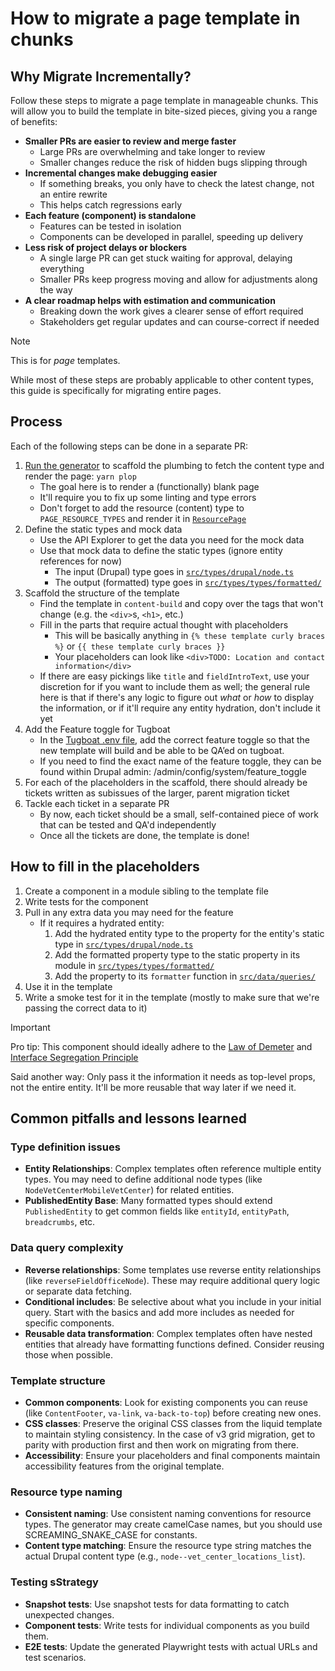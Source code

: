 # How to migrate a page template in chunks

## Why Migrate Incrementally?

Follow these steps to migrate a page template in manageable chunks. This will
allow you to build the template in bite-sized pieces, giving you a range of
benefits:

- **Smaller PRs are easier to review and merge faster**
  - Large PRs are overwhelming and take longer to review
  - Smaller changes reduce the risk of hidden bugs slipping through
- **Incremental changes make debugging easier**
  - If something breaks, you only have to check the latest change, not an entire
    rewrite
  - This helps catch regressions early
- **Each feature (component) is standalone**
  - Features can be tested in isolation
  - Components can be developed in parallel, speeding up delivery
- **Less risk of project delays or blockers**
  - A single large PR can get stuck waiting for approval, delaying everything
  - Smaller PRs keep progress moving and allow for adjustments along the way
- **A clear roadmap helps with estimation and communication**
  - Breaking down the work gives a clearer sense of effort required
  - Stakeholders get regular updates and can course-correct if needed

> [!NOTE]
> This is for _page_ templates.
>
> While most of these steps are probably applicable to other content types, this
> guide is specifically for migrating entire pages.

## Process

Each of the following steps can be done in a separate PR:

1. [Run the generator](../../../../READMEs/generators.md) to scaffold the
   plumbing to fetch the content type and render the page: `yarn plop`
   - The goal here is to render a (functionally) blank page
   - It'll require you to fix up some linting and type errors
   - Don't forget to add the resource (content) type to `PAGE_RESOURCE_TYPES`
     and render it in [`ResourcePage`](../../../../src/pages/[[...slug]].tsx)
1. Define the static types and mock data
   - Use the API Explorer to get the data you need for the mock data
   - Use that mock data to define the static types (ignore entity references for
     now)
     - The input (Drupal) type goes in [`src/types/drupal/node.ts`](../../../../src/types/drupal/node.ts)
     - The output (formatted) type goes in [`src/types/types/formatted/`](../../../../src/types/formatted/)
1. Scaffold the structure of the template
   - Find the template in `content-build` and copy over the tags that won't
     change (e.g. the `<div>`s, `<h1>`, etc.)
   - Fill in the parts that require actual thought with placeholders
     - This will be basically anything in `{% these template curly braces %}`
       or `{{ these template curly braces }}`
     - Your placeholders can look like `<div>TODO: Location and contact information</div>`
   - If there are easy pickings like `title` and `fieldIntroText`, use your
     discretion for if you want to include them as well; the general rule here is
     that if there's any logic to figure out _what_ or _how_ to display the
     information, or if it'll require any entity hydration, don't include it yet
1. Add the Feature toggle for Tugboat
   - In the [Tugboat .env file](https://github.com/department-of-veterans-affairs/next-build/blob/main/envs/.env.tugboat), add the correct feature toggle so that the new template will build and be able to be QA’ed on tugboat.
   - If you need to find the exact name of the feature toggle, they can be found within Drupal admin: /admin/config/system/feature_toggle
1. For each of the placeholders in the scaffold, there should already be tickets written as subissues of the larger, parent migration ticket
1. Tackle each ticket in a separate PR
   - By now, each ticket should be a small, self-contained piece of work that
     can be tested and QA'd independently
   - Once all the tickets are done, the template is done!

## How to fill in the placeholders

1. Create a component in a module sibling to the template file
1. Write tests for the component
1. Pull in any extra data you may need for the feature
   - If it requires a hydrated entity:
     1. Add the hydrated entity type to the property for the entity's static
        type in [`src/types/drupal/node.ts`](../../../../src/types/drupal/node.ts)
     1. Add the formatted property type to the static property in its module
        in [`src/types/types/formatted/`](../../../../src/types/formatted/)
     1. Add the property to its `formatter` function in
        [`src/data/queries/`](../../../../src/data/queries/)
1. Use it in the template
1. Write a smoke test for it in the template (mostly to make sure that we're
   passing the correct data to it)

> [!IMPORTANT]
> Pro tip: This component should ideally adhere to the
> [Law of Demeter](https://ctrlshift.dev/understanding-the-law-of-demeter-the-principle-of-least-knowledge/)
> and [Interface Segregation Principle](https://reflectoring.io/interface-segregation-principle/)
>
> Said another way: Only pass it the information it needs as top-level
> props, not the entire entity. It'll be more reusable that way later if we
> need it.

## Common pitfalls and lessons learned

### Type definition issues

- **Entity Relationships**: Complex templates often reference multiple entity types. You may need to define additional node types (like `NodeVetCenterMobileVetCenter`) for related entities.
- **PublishedEntity Base**: Many formatted types should extend `PublishedEntity` to get common fields like `entityId`, `entityPath`, `breadcrumbs`, etc.

### Data query complexity

- **Reverse relationships**: Some templates use reverse entity relationships (like `reverseFieldOfficeNode`). These may require additional query logic or separate data fetching.
- **Conditional includes**: Be selective about what you include in your initial query. Start with the basics and add more includes as needed for specific components.
- **Reusable data transformation**: Complex templates often have nested entities that already have formatting functions defined. Consider reusing those when possible.

### Template structure

- **Common components**: Look for existing components you can reuse (like `ContentFooter`, `va-link`, `va-back-to-top`) before creating new ones.
- **CSS classes**: Preserve the original CSS classes from the liquid template to maintain styling consistency. In the case of v3 grid migration, get to parity with production first and then work on migrating from there.
- **Accessibility**: Ensure your placeholders and final components maintain accessibility features from the original template.

### Resource type naming

- **Consistent naming**: Use consistent naming conventions for resource types. The generator may create camelCase names, but you should use SCREAMING_SNAKE_CASE for constants.
- **Content type matching**: Ensure the resource type string matches the actual Drupal content type (e.g., `node--vet_center_locations_list`).

### Testing sStrategy

- **Snapshot tests**: Use snapshot tests for data formatting to catch unexpected changes.
- **Component tests**: Write tests for individual components as you build them.
- **E2E tests**: Update the generated Playwright tests with actual URLs and test scenarios.
